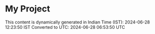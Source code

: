 # My Project

This content is dynamically generated in Indian Time (IST): 2024-06-28 12:23:50 IST
Converted to UTC: 2024-06-28 06:53:50 UTC
